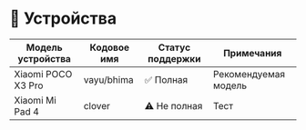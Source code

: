 # 📱 Устройства

| Модель устройства      | Кодовое имя | Статус поддержки | Примечания |
|------------------------|-------------|------------------|------------|
| Xiaomi POCO X3 Pro            | vayu/bhima  | ✅ Полная        | Рекомендуемая модель |
| Xiaomi Mi Pad 4            | clover  |  ⚠️ Не полная       | Тест |
